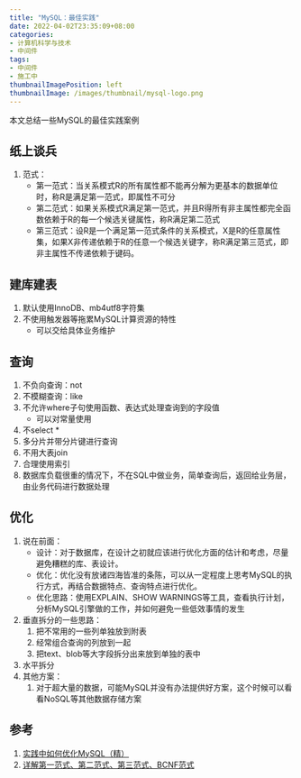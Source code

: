 ```yaml
---
title: "MySQL：最佳实践"
date: 2022-04-02T23:35:09+08:00
categories:
- 计算机科学与技术
- 中间件
tags:
- 中间件
- 施工中
thumbnailImagePosition: left
thumbnailImage: /images/thumbnail/mysql-logo.png
---
```

本文总结一些MySQL的最佳实践案例
<!--more-->
## 纸上谈兵
1. 范式：
    - 第一范式：当关系模式R的所有属性都不能再分解为更基本的数据单位时，称R是满足第一范式，即属性不可分
    - 第二范式：如果关系模式R满足第一范式，并且R得所有非主属性都完全函数依赖于R的每一个候选关键属性，称R满足第二范式
    - 第三范式：设R是一个满足第一范式条件的关系模式，X是R的任意属性集，如果X非传递依赖于R的任意一个候选关键字，称R满足第三范式，即非主属性不传递依赖于键码。


## 建库建表
1. 默认使用InnoDB、mb4utf8字符集
1. 不使用触发器等拖累MySQL计算资源的特性
    - 可以交给具体业务维护

## 查询
1. 不负向查询：not
1. 不模糊查询：like
1. 不允许where子句使用函数、表达式处理查询到的字段值
    - 可以对常量使用
1. 不select *
1. 多分片并带分片键进行查询
1. 不用大表join
1. 合理使用索引
1. 数据库负载很重的情况下，不在SQL中做业务，简单查询后，返回给业务层，由业务代码进行数据处理

## 优化
1. 说在前面：
    - 设计：对于数据库，在设计之初就应该进行优化方面的估计和考虑，尽量避免糟糕的库、表设计。
    - 优化：优化没有放诸四海皆准的条陈，可以从一定程度上思考MySQL的执行方式，再结合数据特点、查询特点进行优化。
    - 优化思路：使用EXPLAIN、SHOW WARNINGS等工具，查看执行计划，分析MySQL引擎做的工作，并如何避免一些低效事情的发生
1. 垂直拆分的一些思路：
    1. 把不常用的一些列单独放到附表
    1. 经常组合查询的列放到一起
    1. 把text、blob等大字段拆分出来放到单独的表中
1. 水平拆分
1. 其他方案：
    1. 对于超大量的数据，可能MySQL并没有办法提供好方案，这个时候可以看看NoSQL等其他数据存储方案

## 参考
1. [实践中如何优化MySQL（精）](https://blog.csdn.net/qq_35642036/article/details/82820129)
1. [详解第一范式、第二范式、第三范式、BCNF范式](https://blog.csdn.net/wenco1/article/details/88077279)